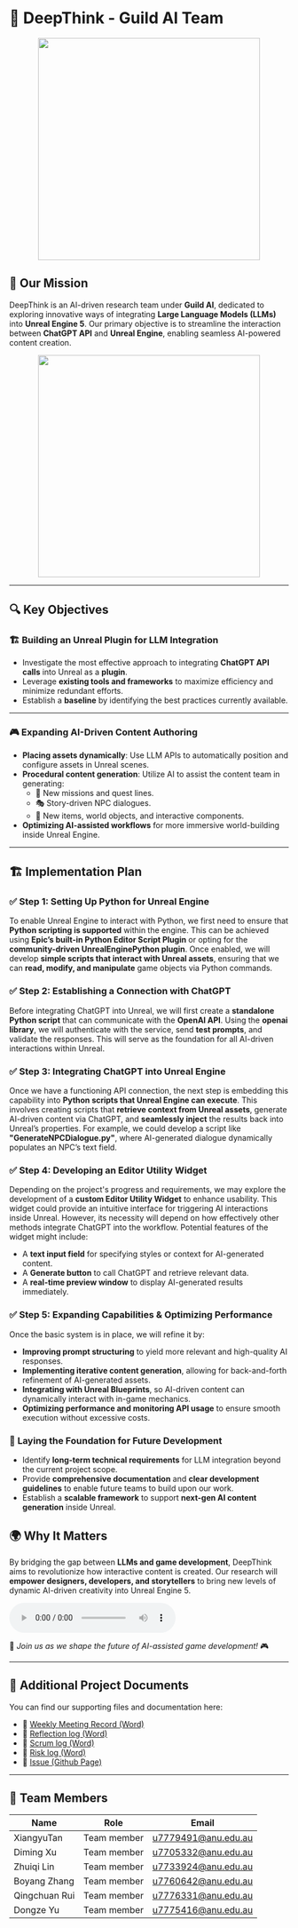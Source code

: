 # 🌟 DeepThink - Guild AI Team

<div align="center">
  <img src="https://i.imgur.com/GZ7rUqN.gif" width="400"/>
</div>  

## 🎯 Our Mission

DeepThink is an AI-driven research team under **Guild AI**, dedicated to exploring innovative ways of integrating **Large Language Models (LLMs)** into **Unreal Engine 5**. Our primary objective is to streamline the interaction between **ChatGPT API** and **Unreal Engine**, enabling seamless AI-powered content creation.

<div align="center">
  <img src="https://media.giphy.com/media/QTfX9Ejfra3ZmNxh6B/giphy.gif" width="400"/>
</div>


---

## 🔍 Key Objectives

### 🏗️ **Building an Unreal Plugin for LLM Integration**
- Investigate the most effective approach to integrating **ChatGPT API calls** into Unreal as a **plugin**.
- Leverage **existing tools and frameworks** to maximize efficiency and minimize redundant efforts.
- Establish a **baseline** by identifying the best practices currently available.

---

### 🎮 **Expanding AI-Driven Content Authoring**
- **Placing assets dynamically**: Use LLM APIs to automatically position and configure assets in Unreal scenes.
- **Procedural content generation**: Utilize AI to assist the content team in generating:
  - 📜 New missions and quest lines.
  - 🎭 Story-driven NPC dialogues.
  - 🎁 New items, world objects, and interactive components.
- **Optimizing AI-assisted workflows** for more immersive world-building inside Unreal Engine.

---

## 🏗 Implementation Plan

### ✅ Step 1: Setting Up Python for Unreal Engine
To enable Unreal Engine to interact with Python, we first need to ensure that **Python scripting is supported** within the engine. This can be achieved using **Epic’s built-in Python Editor Script Plugin** or opting for the **community-driven UnrealEnginePython plugin**. Once enabled, we will develop **simple scripts that interact with Unreal assets**, ensuring that we can **read, modify, and manipulate** game objects via Python commands.

### ✅ Step 2: Establishing a Connection with ChatGPT
Before integrating ChatGPT into Unreal, we will first create a **standalone Python script** that can communicate with the **OpenAI API**. Using the **openai library**, we will authenticate with the service, send **test prompts**, and validate the responses. This will serve as the foundation for all AI-driven interactions within Unreal.

### ✅ Step 3: Integrating ChatGPT into Unreal Engine
Once we have a functioning API connection, the next step is embedding this capability into **Python scripts that Unreal Engine can execute**. This involves creating scripts that **retrieve context from Unreal assets**, generate AI-driven content via ChatGPT, and **seamlessly inject** the results back into Unreal’s properties. For example, we could develop a script like **"GenerateNPCDialogue.py"**, where AI-generated dialogue dynamically populates an NPC’s text field.

### ✅ Step 4: Developing an Editor Utility Widget
Depending on the project's progress and requirements, we may explore the development of a **custom Editor Utility Widget** to enhance usability. This widget could provide an intuitive interface for triggering AI interactions inside Unreal. However, its necessity will depend on how effectively other methods integrate ChatGPT into the workflow. Potential features of the widget might include:
- A **text input field** for specifying styles or context for AI-generated content.
- A **Generate button** to call ChatGPT and retrieve relevant data.
- A **real-time preview window** to display AI-generated results immediately.

### ✅ Step 5: Expanding Capabilities & Optimizing Performance
Once the basic system is in place, we will refine it by:
- **Improving prompt structuring** to yield more relevant and high-quality AI responses.
- **Implementing iterative content generation**, allowing for back-and-forth refinement of AI-generated assets.
- **Integrating with Unreal Blueprints**, so AI-driven content can dynamically interact with in-game mechanics.
- **Optimizing performance and monitoring API usage** to ensure smooth execution without excessive costs.

### 🚀 **Laying the Foundation for Future Development**
- Identify **long-term technical requirements** for LLM integration beyond the current project scope.
- Provide **comprehensive documentation** and **clear development guidelines** to enable future teams to build upon our work.
- Establish a **scalable framework** to support **next-gen AI content generation** inside Unreal.

## 🌍 Why It Matters
By bridging the gap between **LLMs and game development**, DeepThink aims to revolutionize how interactive content is created. Our research will **empower designers, developers, and storytellers** to bring new levels of dynamic AI-driven creativity into Unreal Engine 5. 

<audio controls>
  <source src="https://files.catbox.moe/amo4p6.mp3" type="audio/mpeg">
</audio>

🚀 *Join us as we shape the future of AI-assisted game development!* 🎮

---

## 📄 Additional Project Documents

You can find our supporting files and documentation here:
- 🧩 [Weekly Meeting Record (Word)](https://anu365-my.sharepoint.com/:w:/g/personal/u7779491_anu_edu_au/ETsG5hYUFolOm8YgzA7JOjQBOcjZiMiZDUAs_TsFEfNG7A?e=UahHmo)
- 🧩 [Reflection log (Word)](https://docs.google.com/document/d/1sdAgFRltdWNN607z7K-vBRSHbkXO1tB8jcmmhmoRJFk/edit?usp=sharing)
- 🧩 [Scrum log (Word)](https://docs.google.com/document/d/1mTqhx3Qx7PSceR9ZKhv2mKJX5xxrKtjKlYn27QcoV8g/edit?usp=sharing)
- 🧩 [Risk log (Word)](https://docs.google.com/document/d/1P9ITq3K_k2EMazB4LNoyt7epT0v5S0n7MWlrb-fu4-s/edit?usp=sharing)
- 🧩 [Issue (Github Page)](https://github.com/orgs/southern-cross-ai/projects/44/views/1)

---

## 👥 Team Members
| Name | Role | Email |
|------|------|-------|
| XiangyuTan | Team member | u7779491@anu.edu.au |
| Diming Xu | Team member | u7705332@anu.edu.au |
| Zhuiqi Lin | Team member | u7733924@anu.edu.au |
| Boyang Zhang | Team member | u7760642@anu.edu.au |
| Qingchuan Rui | Team member | u7776331@anu.edu.au |
| Dongze Yu | Team member | u7775416@anu.edu.au |
